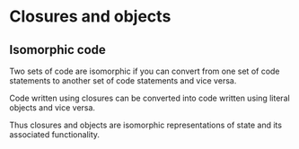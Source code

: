 # Closures and objects

## Isomorphic code

Two sets of code are isomorphic if you can convert from one set of code statements to 
another set of code statements and vice versa.

Code written using closures can be converted into code written using literal objects and vice versa.

Thus closures and objects are isomorphic representations of state and its associated functionality.